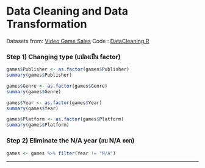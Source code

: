 # Data Cleaning and Data Transformation

Datasets from: [Video Game Sales](https://www.kaggle.com/gregorut/videogamesales)
Code : [DataCleaning.R](../code/DataCleaning.R)

### Step 1) Changing type  (แปลงเป็น factor)

```R
games$Publisher <- as.factor(games$Publisher)
summary(games$Publisher)

games$Genre <- as.factor(games$Genre)
summary(games$Genre)

games$Year <- as.factor(games$Year)
summary(games$Year)

games$Platform <- as.factor(games$Platform)
summary(games$Platform)

```

### Step 2) Eliminate the N/A year (ลบ N/A ออก)

```R
games <- games %>% filter(Year != "N/A")
```

---
